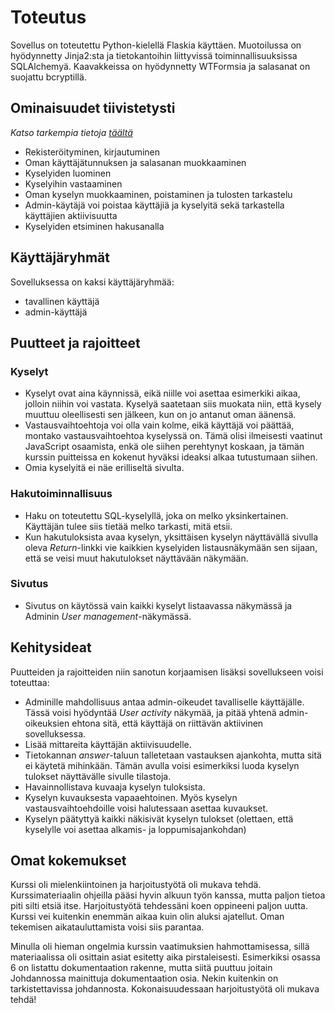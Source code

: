 # Toteutus

Sovellus on toteutettu Python-kielellä Flaskia käyttäen. Muotoilussa on hyödynnetty Jinja2:sta ja tietokantoihin liittyvissä toiminnallisuuksissa SQLAlchemyä. Kaavakkeissa on hyödynnetty WTFormsia ja salasanat on suojattu bcryptillä.


## Ominaisuudet tiivistetysti
*Katso tarkempia tietoja [täältä](/documentation/UserStories.md)*

* Rekisteröityminen, kirjautuminen
* Oman käyttäjätunnuksen ja salasanan muokkaaminen
* Kyselyiden luominen
* Kyselyihin vastaaminen
* Oman kyselyn muokkaaminen, poistaminen ja tulosten tarkastelu
* Admin-käytäjä voi poistaa käyttäjiä ja kyselyitä sekä tarkastella käyttäjien aktiivisuutta
* Kyselyiden etsiminen hakusanalla

## Käyttäjäryhmät

Sovelluksessa on kaksi käyttäjäryhmää:
* tavallinen käyttäjä
* admin-käyttäjä

## Puutteet ja rajoitteet

### Kyselyt

* Kyselyt ovat aina käynnissä, eikä niille voi asettaa esimerkiki aikaa, jolloin niihin voi vastata. Kyselyä saatetaan siis muokata niin, että kysely muuttuu oleellisesti sen jälkeen, kun on jo antanut oman äänensä.
* Vastausvaihtoehtoja voi olla vain kolme, eikä käyttäjä voi päättää, montako vastausvaihtoehtoa kyselyssä on. Tämä olisi ilmeisesti vaatinut JavaScript osaamista, enkä ole siihen perehtynyt koskaan, ja tämän kurssin puitteissa en kokenut hyväksi ideaksi alkaa tutustumaan siihen.
* Omia kyselyitä ei näe erilliseltä sivulta.

### Hakutoiminnallisuus

* Haku on toteutettu SQL-kyselyllä, joka on melko yksinkertainen. Käyttäjän tulee siis tietää melko tarkasti, mitä etsii.
* Kun hakutuloksista avaa kyselyn, yksittäisen kyselyn näyttävällä sivulla oleva *Return*-linkki vie kaikkien kyselyiden listausnäkymään sen sijaan, että se veisi muut hakutulokset näyttävään näkymään.

### Sivutus

* Sivutus on käytössä vain kaikki kyselyt listaavassa näkymässä ja Adminin *User management*-näkymässä.

## Kehitysideat

Puutteiden ja rajoitteiden niin sanotun korjaamisen lisäksi sovellukseen voisi toteuttaa:

* Adminille mahdollisuus antaa admin-oikeudet tavalliselle käyttäjälle. Tässä voisi hyödyntää *User activity* näkymää, ja pitää yhtenä admin-oikeuksien ehtona sitä, että käyttäjä on riittävän aktiivinen sovelluksessa.
* Lisää mittareita käyttäjän aktiivisuudelle.
* Tietokannan *answer*-taluun talletetaan vastauksen ajankohta, mutta sitä ei käytetä mihinkään. Tämän avulla voisi esimerkiksi luoda kyselyn tulokset näyttävälle sivulle tilastoja.
* Havainnollistava kuvaaja kyselyn tuloksista.
* Kyselyn kuvauksesta vapaaehtoinen. Myös kyselyn vastausvaihtoehdoille voisi halutessaan asettaa kuvaukset.
* Kyselyn päätyttyä kaikki näkisivät kyselyn tulokset (olettaen, että kyselylle voi asettaa alkamis- ja loppumisajankohdan)

## Omat kokemukset

Kurssi oli mielenkiintoinen ja harjoitustyötä oli mukava tehdä. Kurssimateriaalin ohjeilla pääsi hyvin alkuun työn kanssa, mutta paljon tietoa piti silti etsiä itse. Harjoitustyötä tehdessäni koen oppineeni paljon uutta. Kurssi vei kuitenkin enemmän aikaa kuin olin aluksi ajatellut. Oman tekemisen aikatauluttamista voisi siis parantaa.

Minulla oli hieman ongelmia kurssin vaatimuksien hahmottamisessa, sillä materiaalissa oli osittain asiat esitetty aika pirstaleisesti. Esimerkiksi osassa 6 on listattu dokumentaation rakenne, mutta siitä puuttuu joitain Johdannossa mainittuja dokumentaation osia. Nekin kuitenkin on tarkistettavissa johdannosta. Kokonaisuudessaan harjoitustyötä oli mukava tehdä!
